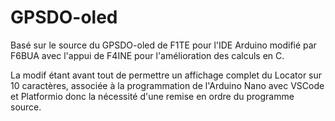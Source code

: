 # GPSDO-oled
Basé sur le source du GPSDO-oled de F1TE pour l'IDE Arduino
modifié par F6BUA avec l'appui de F4INE pour l'amélioration des calculs en C.

La modif étant avant tout de permettre un affichage complet du Locator sur 10 caractères,
associée à la programmation de l'Arduino Nano avec VSCode et Platformio 
donc la nécessité d'une remise en ordre du programme source.
